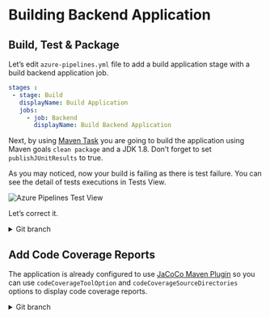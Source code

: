 # Building Backend Application

## Build, Test & Package

Let’s edit `azure-pipelines.yml` file to add a build application stage with a build backend application job.

```yaml
stages :
 - stage: Build
   displayName: Build Application
   jobs:
     - job: Backend
       displayName: Build Backend Application
```

Next, by using [Maven Task](https://docs.microsoft.com/en-us/azure/devops/pipelines/tasks/build/maven?view=azure-devops) you are going to build the application using Maven goals `clean package` and a JDK 1.8. Don’t forget to set `publishJUnitResults` to true.

As you may noticed, now your build is failing as there is test failure. You can see the detail of tests executions in Tests View.

![Azure Pipelines Test View](2020-04-18_10-48.png)

Let’s correct it.

<details>
<summary>Git branch</summary>

`building-backend-app`

</details>

## Add Code Coverage Reports

The application is already configured to use  [JaCoCo Maven Plugin](eclemma.org/jacoco/trunk/doc/maven.html) so you can use `codeCoverageToolOption` and `codeCoverageSourceDirectories` options to display code coverage reports.

<details>
<summary>Git branch</summary>

`building-backend-app`

</details>

